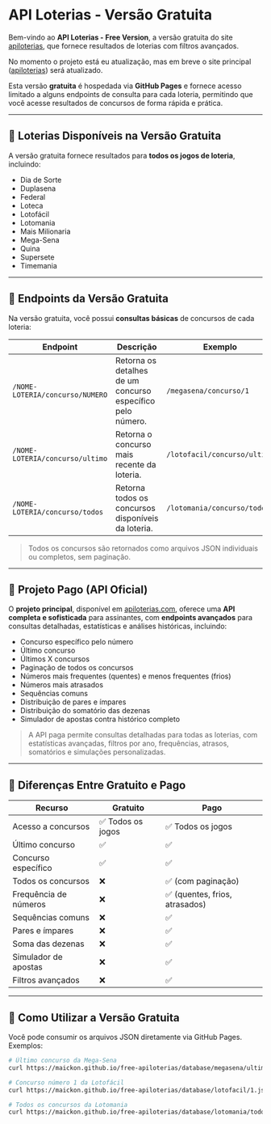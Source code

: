 # API Loterias - Versão Gratuita

Bem-vindo ao **API Loterias - Free Version**, a versão gratuita do site [apiloterias](http://apiloterias.mksoft.com.br/), que fornece resultados de loterias com filtros avançados.

No momento o projeto está eu atualização, mas em breve o site principal ([apiloterias](http://apiloterias.mksoft.com.br/)) será atualizado.

Esta versão **gratuita** é hospedada via **GitHub Pages** e fornece acesso limitado a alguns endpoints de consulta para cada loteria, permitindo que você acesse resultados de concursos de forma rápida e prática.  

---

## 🔹 Loterias Disponíveis na Versão Gratuita

A versão gratuita fornece resultados para **todos os jogos de loteria**, incluindo:

- Dia de Sorte
- Duplasena
- Federal
- Loteca
- Lotofácil
- Lotomania
- Mais Milionaria
- Mega-Sena
- Quina
- Supersete
- Timemania

---

## 🔹 Endpoints da Versão Gratuita

Na versão gratuita, você possui **consultas básicas** de concursos de cada loteria:

| Endpoint | Descrição | Exemplo |
|----------|-----------|---------|
| `/NOME-LOTERIA/concurso/NUMERO` | Retorna os detalhes de um concurso específico pelo número. | `/megasena/concurso/1` |
| `/NOME-LOTERIA/concurso/ultimo` | Retorna o concurso mais recente da loteria. | `/lotofacil/concurso/ultimo` |
| `/NOME-LOTERIA/concurso/todos` | Retorna todos os concursos disponíveis da loteria. | `/lotomania/concurso/todos` |

> Todos os concursos são retornados como arquivos JSON individuais ou completos, sem paginação.  

---

## 🔹 Projeto Pago (API Oficial)

O **projeto principal**, disponível em [apiloterias.com](http://apiloterias.mksoft.com.br/), oferece uma **API completa e sofisticada** para assinantes, com **endpoints avançados** para consultas detalhadas, estatísticas e análises históricas, incluindo:

- Concurso específico pelo número  
- Último concurso  
- Últimos X concursos  
- Paginação de todos os concursos  
- Números mais frequentes (quentes) e menos frequentes (frios)  
- Números mais atrasados  
- Sequências comuns  
- Distribuição de pares e ímpares  
- Distribuição do somatório das dezenas  
- Simulador de apostas contra histórico completo  

> A API paga permite consultas detalhadas para todas as loterias, com estatísticas avançadas, filtros por ano, frequências, atrasos, somatórios e simulações personalizadas.

---

## 🔹 Diferenças Entre Gratuito e Pago

| Recurso | Gratuito | Pago |
|---------|----------|------|
| Acesso a concursos | ✅ Todos os jogos | ✅ Todos os jogos |
| Último concurso | ✅ | ✅ |
| Concurso específico | ✅ | ✅ |
| Todos os concursos | ❌ | ✅ (com paginação) |
| Frequência de números | ❌ | ✅ (quentes, frios, atrasados) |
| Sequências comuns | ❌ | ✅ |
| Pares e ímpares | ❌ | ✅ |
| Soma das dezenas | ❌ | ✅ |
| Simulador de apostas | ❌ | ✅ |
| Filtros avançados | ❌ | ✅ |

---

## 🔹 Como Utilizar a Versão Gratuita

Você pode consumir os arquivos JSON diretamente via GitHub Pages. Exemplos:

```bash
# Último concurso da Mega-Sena
curl https://maickon.github.io/free-apiloterias/database/megasena/ultimo.json

# Concurso número 1 da Lotofácil
curl https://maickon.github.io/free-apiloterias/database/lotofacil/1.json

# Todos os concursos da Lotomania
curl https://maickon.github.io/free-apiloterias/database/lotomania/todos.json
